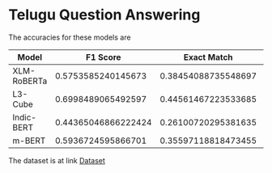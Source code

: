 # Telugu Question Answering

The accuracies for these models are

| Model        | F1 Score            | Exact Match         | Partial Match       |
|--------------|---------------------|---------------------|---------------------|
| XLM-RoBERTa  | 0.5753585240145673  | 0.38454088735548697 | 0.736335572907209   |
| L3-Cube      | 0.6998489065492597  | 0.44561467223533685 | 0.603111191816476   |
| Indic-BERT   | 0.44365046866222424 | 0.26100720295381635 | 0.35064463410205193 |
| m-BERT       | 0.5936724595866701  | 0.35597118818473455 | 0.6048060044791478  |


The dataset is at link [Dataset](https://drive.google.com/drive/folders/1GcKPGBO3gcx4aX4aoV1M5NvjHsUJlH01?usp=sharing)
